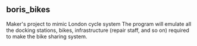 ## boris_bikes ##
Maker's project to mimic London cycle system
The program will emulate all the docking stations, bikes, infrastructure (repair staff, and so on) required to make the bike sharing system.
